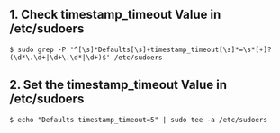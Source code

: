 ## 1. Check timestamp_timeout Value in /etc/sudoers
    $ sudo grep -P '^[\s]*Defaults[\s]+timestamp_timeout[\s]*=\s*[+]?(\d*\.\d+|\d+\.\d*|\d+)$' /etc/sudoers

## 2. Set the timestamp_timeout Value in /etc/sudoers
    $ echo "Defaults timestamp_timeout=5" | sudo tee -a /etc/sudoers

